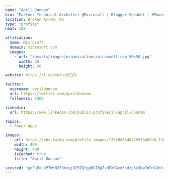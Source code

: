 ```yaml
---
name: "April Dunnam"
bio: "Partner Technical Architect @Microsoft | Blogger-Speaker | #PowerApps, #PowerAutomate, #Office365, #SharePoint | #WIT | #Karaoke Queen"
location: Broken Arrow, OK
type: "profile"
heat: 108

affiliation:
  name: Microsoft
  domain: microsoft.com
  images:
    - url: "/assets/images/organizations/microsoft.com-50x50.jpg"
      width: 50
      height: 50

website: https://t.co/enJuiGEQZc

twitter:
  username: aprildunnam
  url: https://twitter.com/aprildunnam
  followers: 7369

linkedin:
  url: https://www.linkedin.com/public-profile/in/april-dunnam

topics:
  - Power Apps

images:
  - url: https://pbs.twimg.com/profile_images/1326986540329918465/W_IJ6Ih2_400x400.jpg
    width: 400
    height: 400
    isCached: true
    title: "April Dunnam"

secured: "goFaEoukP7WKH2FQhzgjD25TQfgpRVIBg7sHFXBGxm5sdzp3x3Nw7d9nlXbhjG4/0CmlRiRwbmiSr7xCAA3uUpkrsZ1QIaEdUMrDZWxNBvu6Uwg/BjhBi7EdVetAFl/Mv2CpfaUkYI1Hxy49iycSRa4L4k/snN0TdZ+RaiHp3EWgFOiPfkdh4YM89a2rs5ju5Zbh4mmN5pC1jR9/s9nly8Qh9wrOqGu0n//G+iVkXRiuaNc2jeq3eyF7xJwpvtClrD8tlitz+CYUl3CSCXCHY8HNB1R8A7mgwMgqxjxgQaI+K0r5iC+BfETzjw0ltnOzJj0Iyo8FUyJVBQx3+pJuV2dlHQgGTWm9uJrT/AY0yUoYDFI/Lcu096T6i5Wibws7MArkpf2o7OZDBuSH6FU9CN+OSvXlS/wsghDOS9V2mPw=;RybHYZX4XdCuG8yevGi3Iw=="
---
```


